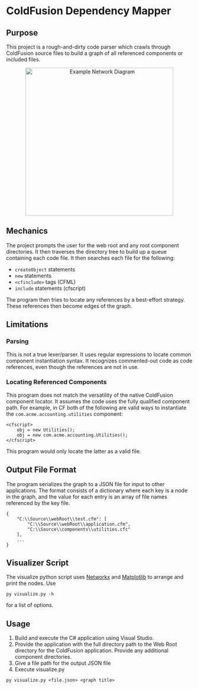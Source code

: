 # ColdFusion Dependency Mapper

## Purpose
This project is a rough-and-dirty code parser which crawls through ColdFusion
source files to build a graph of all referenced components or included files.

<div style="text-align: center">
    <a href="https://i.imgur.com/uaPoKIf.jpg" target="_blank">
        <img src="https://i.imgur.com/uaPoKIf.jpg" width="400px" alt="Example Network Diagram">
    </a>
</div>

## Mechanics
The project prompts the user for the web root and any root component directories. It then
traverses the directory tree to build up a queue containing each code file. It then
searches each file for the following:

- `createObject` statements
- `new` statements
- `<cfinclude>` tags (CFML)
- `include` statements (cfscript)

The program then tries to locate any references by a best-effort strategy. These references then
become edges of the graph.

## Limitations

### Parsing
This is not a true lexer/parser. It uses regular expressions to locate common component
instantiation syntax. It recognizes commented-out code as code references, even though
the references are not in use.

### Locating Referenced Components
This program does not match the versatility of the native ColdFusion component locator.
It assumes the code uses the fully qualified component path. For example, in CF both of
the following are valid ways to instantiate the `com.acme.accounting.utilities` component:

```
<cfscript>
    obj = new Utilities();
    obj = new com.acme.accounting.Utilities();
</cfscript>
```

This program would only locate the latter as a valid file.

## Output File Format
The program serializes the graph to a JSON file for input to other applications. The
format consists of a dictionary where each key is a node in the graph, and the value
for each entry is an array of file names referenced by the key file.

```
{
    "C:\\Source\\webRoot\\test.cfm": [
        "C:\\Source\\webRoot\\application.cfm",
        "C:\\Source\\components\\utilities.cfc"
    ],
    ...
}
```

## Visualizer Script
The visualize python script uses [Networkx](https://networkx.github.io/) and [Matplotlib](https://matplotlib.org/) to arrange and print the nodes. Use
```
py visualize.py -h
```
for a list of options.

## Usage
1. Build and execute the C# application using Visual Studio.
2. Provide the application with the full directory path to the Web Root directory for the ColdFusion application. Provide any additional component directories.
3. Give a file path for the output JSON file
4. Execute visualize.py
```
py visualize.py <file.json> <graph title>
```
